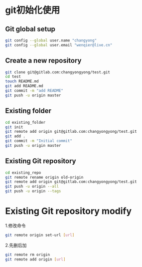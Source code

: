 # git初始化使用

## Git global setup
``` bash
git config --global user.name "changyong"
git config --global user.email "wenqier@live.cn"
```

## Create a new repository
``` bash
git clone git@gitlab.com:changyongyong/test.git
cd test
touch README.md
git add README.md
git commit -m "add README"
git push -u origin master
```

## Existing folder
``` bash
cd existing_folder
git init
git remote add origin git@gitlab.com:changyongyong/test.git
git add .
git commit -m "Initial commit"
git push -u origin master
```

## Existing Git repository
``` bash
cd existing_repo
git remote rename origin old-origin
git remote add origin git@gitlab.com:changyongyong/test.git
git push -u origin --all
git push -u origin --tags
```

# Existing Git repository modify

1.修改命令  
``` bash
git remote origin set-url [url]
```
2.先删后加  
```bash
git remote rm origin
git remote add origin [url]
```
